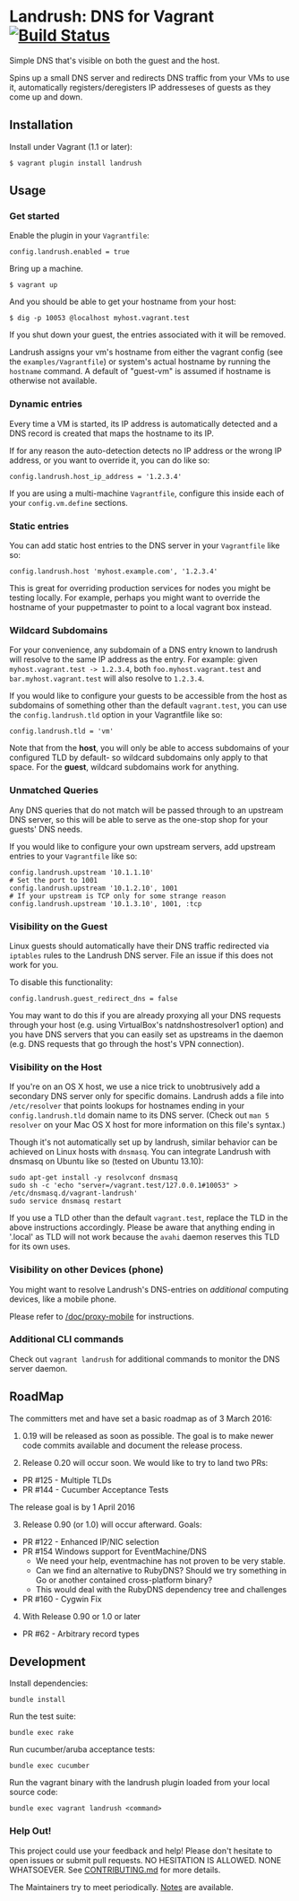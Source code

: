 # Landrush: DNS for Vagrant [![Build Status](https://travis-ci.org/phinze/landrush.png)](https://travis-ci.org/phinze/landrush)

Simple DNS that's visible on both the guest and the host.

Spins up a small DNS server and redirects DNS traffic from your VMs to use it,
automatically registers/deregisters IP addresseses of guests as they come up
and down.

## Installation

Install under Vagrant (1.1 or later):

    $ vagrant plugin install landrush

## Usage

### Get started

Enable the plugin in your `Vagrantfile`:

    config.landrush.enabled = true

Bring up a machine.

    $ vagrant up

And you should be able to get your hostname from your host:

    $ dig -p 10053 @localhost myhost.vagrant.test

If you shut down your guest, the entries associated with it will be removed.

Landrush assigns your vm's hostname from either the vagrant config (see the `examples/Vagrantfile`) or system's actual hostname by running the `hostname` command. A default of "guest-vm" is assumed if hostname is otherwise not available.

### Dynamic entries

Every time a VM is started, its IP address is automatically detected and a DNS record is created that maps the hostname to its IP.

If for any reason the auto-detection detects no IP address or the wrong IP address, or you want to override it, you can do like so:

    config.landrush.host_ip_address = '1.2.3.4'

If you are using a multi-machine `Vagrantfile`, configure this inside each of your `config.vm.define` sections.

### Static entries

You can add static host entries to the DNS server in your `Vagrantfile` like so:

    config.landrush.host 'myhost.example.com', '1.2.3.4'

This is great for overriding production services for nodes you might be testing locally. For example, perhaps you might want to override the hostname of your puppetmaster to point to a local vagrant box instead.

### Wildcard Subdomains

For your convenience, any subdomain of a DNS entry known to landrush will resolve to the same IP address as the entry. For example: given `myhost.vagrant.test -> 1.2.3.4`, both `foo.myhost.vagrant.test` and `bar.myhost.vagrant.test` will also resolve to `1.2.3.4`.

If you would like to configure your guests to be accessible from the host as subdomains of something other than the default `vagrant.test`, you can use the `config.landrush.tld` option in your Vagrantfile like so:

    config.landrush.tld = 'vm'

Note that from the __host__, you will only be able to access subdomains of your configured TLD by default- so wildcard subdomains only apply to that space. For the __guest__, wildcard subdomains work for anything.

### Unmatched Queries

Any DNS queries that do not match will be passed through to an upstream DNS server, so this will be able to serve as the one-stop shop for your guests' DNS needs.

If you would like to configure your own upstream servers, add upstream entries to your `Vagrantfile` like so:

    config.landrush.upstream '10.1.1.10'
    # Set the port to 1001
    config.landrush.upstream '10.1.2.10', 1001
    # If your upstream is TCP only for some strange reason
    config.landrush.upstream '10.1.3.10', 1001, :tcp

### Visibility on the Guest

Linux guests should automatically have their DNS traffic redirected via `iptables` rules to the Landrush DNS server. File an issue if this does not work for you.

To disable this functionality:

    config.landrush.guest_redirect_dns = false

You may want to do this if you are already proxying all your DNS requests through your host (e.g. using VirtualBox's natdnshostresolver1 option) and you
have DNS servers that you can easily set as upstreams in the daemon (e.g. DNS requests that go through the host's VPN connection).

### Visibility on the Host

If you're on an OS X host, we use a nice trick to unobtrusively add a secondary DNS server only for specific domains.
Landrush adds a file into `/etc/resolver` that points lookups for hostnames ending in your `config.landrush.tld` domain
name to its DNS server. (Check out `man 5 resolver` on your Mac OS X host for more information on this file's syntax.)

Though it's not automatically set up by landrush, similar behavior can be achieved on Linux hosts with `dnsmasq`. You
can integrate Landrush with dnsmasq on Ubuntu like so (tested on Ubuntu 13.10):

    sudo apt-get install -y resolvconf dnsmasq
    sudo sh -c 'echo "server=/vagrant.test/127.0.0.1#10053" > /etc/dnsmasq.d/vagrant-landrush'
    sudo service dnsmasq restart

If you use a TLD other than the default `vagrant.test`, replace the TLD in the above instructions accordingly. Please be aware that anything ending in '.local' as TLD will not work because the `avahi` daemon reserves this TLD for its own uses.

### Visibility on other Devices (phone)

You might want to resolve Landrush's DNS-entries on *additional* computing devices, like a mobile phone.

Please refer to [/doc/proxy-mobile](/doc/proxy-mobile) for instructions.

### Additional CLI commands

Check out `vagrant landrush` for additional commands to monitor the DNS server daemon.

## RoadMap

The committers met and have set a basic roadmap as of 3 March 2016:

1. 0.19 will be released as soon as possible.  The goal is to make newer
code commits available and document the release process.

2. Release 0.20 will occur soon.  We would like to try to land two PRs:

  * PR #125 - Multiple TLDs
  * PR #144 - Cucumber Acceptance Tests

  The release goal is by 1 April 2016

3. Release 0.90 (or 1.0) will occur afterward.  Goals:

  * PR #122 - Enhanced IP/NIC selection
  * PR #154 Windows support for EventMachine/DNS
    * We need your help, eventmachine has not proven to be very stable.
    * Can we find an alternative to RubyDNS?  Should we try something
      in Go or another contained cross-platform binary?
    * This would deal with the RubyDNS dependency tree and challenges
  * PR #160 - Cygwin Fix

4. With Release 0.90 or 1.0 or later

  * PR #62 - Arbitrary record types

## Development

Install dependencies:

    bundle install

Run the test suite:

    bundle exec rake

Run cucumber/aruba acceptance tests:

    bundle exec cucumber

Run the vagrant binary with the landrush plugin loaded from your local source code:

    bundle exec vagrant landrush <command>

### Help Out!

This project could use your feedback and help! Please don't hesitate to open issues or submit pull requests. NO HESITATION IS ALLOWED. NONE WHATSOEVER.  See [CONTRIBUTING.md](CONTRIBUTING.md) for more details.

The Maintainers try to meet periodically.  [Notes](NOTES.md) are available.
